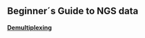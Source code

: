 ## Beginner´s Guide to NGS data

[**Demultiplexing**](https://github.com/tschauer/GuideLines/blob/master/DemultiplexingCommandLine.html)

